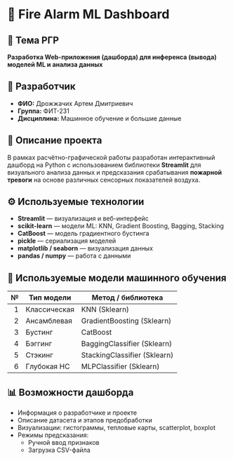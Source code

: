 ﻿# 🧠 Fire Alarm ML Dashboard

## 📌 Тема РГР
**Разработка Web-приложения (дашборда) для инференса (вывода) моделей ML и анализа данных**

## 👤 Разработчик
- **ФИО:** Дрожжачих Артем Дмитриевич
- **Группа:** ФИТ-231 
- **Дисциплина:** Машинное обучение и большие данные  

## 🧾 Описание проекта

В рамках расчётно-графической работы разработан интерактивный дашборд на Python с использованием библиотеки **Streamlit** для визуального анализа данных и предсказания срабатывания **пожарной тревоги** на основе различных сенсорных показателей воздуха.


## ⚙️ Используемые технологии

- **Streamlit** — визуализация и веб-интерфейс  
- **scikit-learn** — модели ML: KNN, Gradient Boosting, Bagging, Stacking  
- **CatBoost** — модель градиентного бустинга  
- **pickle** — сериализация моделей  
- **matplotlib / seaborn** — визуализация данных  
- **pandas / numpy** — работа с данными  

## 🧪 Используемые модели машинного обучения

| № | Тип модели | Метод / библиотека |
|--:|------------|--------------------|
| 1 | Классическая | KNN (Sklearn) |
| 2 | Ансамблевая | GradientBoosting (Sklearn) |
| 3 | Бустинг | CatBoost |
| 4 | Бэггинг | BaggingClassifier (Sklearn) |
| 5 | Стэкинг | StackingClassifier (Sklearn) |
| 6 | Глубокая НС | MLPClassifier (Sklearn) |

## 📊 Возможности дашборда

- Информация о разработчике и проекте
- Описание датасета и этапов предобработки
- Визуализации: гистограммы, тепловые карты, scatterplot, boxplot
- Режимы предсказания:
  - Ручной ввод признаков
  - Загрузка CSV-файла
